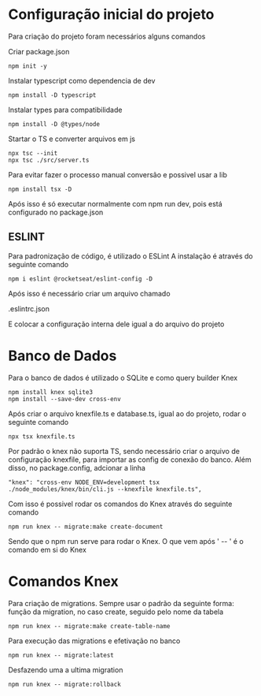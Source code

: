 # Configuração inicial do projeto

Para criação do projeto foram necessários alguns comandos

Criar package.json

    npm init -y

Instalar typescript como dependencia de dev

    npm install -D typescript

Instalar types para compatibilidade

    npm install -D @types/node

Startar o TS e converter arquivos em js

    npx tsc --init
    npx tsc ./src/server.ts

Para evitar fazer o processo manual conversão e possivel usar a lib

    npm install tsx -D

Após isso é só executar normalmente com npm run dev, pois está configurado no package.json

## ESLINT

Para padronização de código, é utilizado o ESLint
A instalação é através do seguinte comando

    npm i eslint @rocketseat/eslint-config -D

Após isso é necessário criar um arquivo chamado 

.eslintrc.json

E colocar a configuração interna dele igual a do arquivo do projeto


# Banco de Dados

Para o banco de dados é utilizado o SQLite e como query builder Knex

    npm install knex sqlite3
    npm install --save-dev cross-env

Após criar o arquivo knexfile.ts e database.ts, igual ao do projeto, rodar o seguinte comando

    npx tsx knexfile.ts

Por padrão o knex não suporta TS, sendo necessário criar o arquivo de configuração knexfile, para importar as config de conexão do banco. Além disso, no package.config, adcionar a linha 

    "knex": "cross-env NODE_ENV=development tsx ./node_modules/knex/bin/cli.js --knexfile knexfile.ts",
    
Com isso é possivel rodar os comandos do Knex através do seguinte comando

    npm run knex -- migrate:make create-document

Sendo que o npm run serve para rodar o Knex. O que vem após ' -- ' é o comando em si do Knex

# Comandos Knex

Para criação de migrations. Sempre usar o padrão da seguinte forma: função da migration, no caso create, seguido pelo nome da tabela

    npm run knex -- migrate:make create-table-name

Para execução das migrations e efetivação no banco

    npm run knex -- migrate:latest

Desfazendo uma a ultima migration

    npm run knex -- migrate:rollback